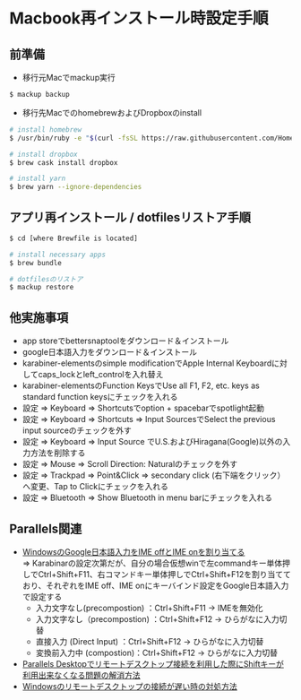 # Macbook再インストール時設定手順

## 前準備
- 移行元Macでmackup実行
``` bash
$ mackup backup
```

- 移行先MacでのhomebrewおよびDropboxのinstall
``` bash
# install homebrew
$ /usr/bin/ruby -e "$(curl -fsSL https://raw.githubusercontent.com/Homebrew/install/master/install)"

# install dropbox
$ brew cask install dropbox

# install yarn
$ brew yarn --ignore-dependencies
```

## アプリ再インストール / dotfilesリストア手順
``` bash
$ cd [where Brewfile is located]

# install necessary apps
$ brew bundle

# dotfilesのリストア
$ mackup restore
```

## 他実施事項
- app storeでbettersnaptoolをダウンロード＆インストール
- google日本語入力をダウンロード＆インストール
- karabiner-elementsのsimple modificationでApple Internal Keyboardに対してcaps_lockとleft_controlを入れ替え
- karabiner-elementsのFunction KeysでUse all F1, F2, etc. keys as standard function keysにチェックを入れる
- 設定 => Keyboard => Shortcutsでoption + spacebarでspotlight起動
- 設定 => Keyboard => Shortcuts => Input SourcesでSelect the previous input sourceのチェックを外す
- 設定 => Keyboard => Input Source でU.S.およびHiragana(Google)以外の入力方法を削除する
- 設定 => Mouse => Scroll Direction: Naturalのチェックを外す
- 設定 => Trackpad => Point&Click => secondary click (右下端をクリック）へ変更、Tap to Clickにチェックを入れる
- 設定 => Bluetooth => Show Bluetooth in menu barにチェックを入れる

## Parallels関連
- [WindowsのGoogle日本語入力をIME offとIME onを割り当てる](https://www.teradas.net/archives/2927/)  
 => Karabinarの設定次第だが、自分の場合仮想winで左commandキー単体押しでCtrl+Shift+F11、右コマンドキー単体押しでCtrl+Shift+F12を割り当てており、それぞれをIME off、IME onにキーバインド設定をGoogle日本語入力で設定する
  - 入力文字なし(precompostion) ：Ctrl+Shift+F11 → IMEを無効化
  - 入力文字なし（precompostion) ：Ctrl+Shift+F12 → ひらがなに入力切替
  - 直接入力 (Direct Input) ：Ctrl+Shift+F12 → ひらがなに入力切替
  - 変換前入力中 (compostion)：Ctrl+Shift+F12 → ひらがなに入力切替
- [Parallels Desktopでリモートデスクトップ接続を利用した際にShiftキーが利用出来なくなる問題の解消方法](https://webnetforce.net/parallels-desktop-not-work-shift-key/)
- [Windowsのリモートデスクトップの接続が遅い時の対処方法](https://engineer-world.duckdns.org/2016/08/26/post-457/)




 

